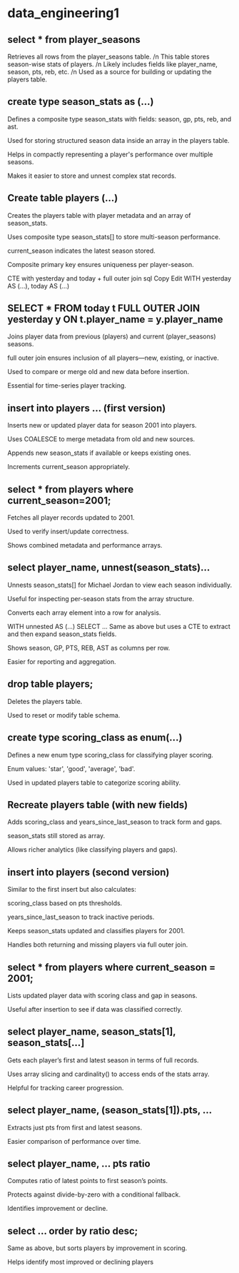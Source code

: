 # data_engineering1


## select * from player_seasons
Retrieves all rows from the player_seasons table.
/n
This table stores season-wise stats of players.
/n
Likely includes fields like player_name, season, pts, reb, etc.
/n
Used as a source for building or updating the players table.

## create type season_stats as (...)
Defines a composite type season_stats with fields: season, gp, pts, reb, and ast.

Used for storing structured season data inside an array in the players table.

Helps in compactly representing a player's performance over multiple seasons.

Makes it easier to store and unnest complex stat records.

## Create table players (...)
Creates the players table with player metadata and an array of season_stats.

Uses composite type season_stats[] to store multi-season performance.

current_season indicates the latest season stored.

Composite primary key ensures uniqueness per player-season.

CTE with yesterday and today + full outer join
sql
Copy
Edit
WITH yesterday AS (...), today AS (...)


## SELECT * FROM today t FULL OUTER JOIN yesterday y ON t.player_name = y.player_name
Joins player data from previous (players) and current (player_seasons) seasons.

full outer join ensures inclusion of all players—new, existing, or inactive.

Used to compare or merge old and new data before insertion.

Essential for time-series player tracking.

## insert into players ... (first version)
Inserts new or updated player data for season 2001 into players.

Uses COALESCE to merge metadata from old and new sources.

Appends new season_stats if available or keeps existing ones.

Increments current_season appropriately.

## select * from players where current_season=2001;
Fetches all player records updated to 2001.

Used to verify insert/update correctness.

Shows combined metadata and performance arrays.

## select player_name, unnest(season_stats)...
Unnests season_stats[] for Michael Jordan to view each season individually.

Useful for inspecting per-season stats from the array structure.

Converts each array element into a row for analysis.

WITH unnested AS (...) SELECT ...
Same as above but uses a CTE to extract and then expand season_stats fields.

Shows season, GP, PTS, REB, AST as columns per row.

Easier for reporting and aggregation.

## drop table players;
Deletes the players table.

Used to reset or modify table schema.

## create type scoring_class as enum(...)
Defines a new enum type scoring_class for classifying player scoring.

Enum values: 'star', 'good', 'average', 'bad'.

Used in updated players table to categorize scoring ability.

## Recreate players table (with new fields)
Adds scoring_class and years_since_last_season to track form and gaps.

season_stats still stored as array.

Allows richer analytics (like classifying players and gaps).

## insert into players (second version)
Similar to the first insert but also calculates:

scoring_class based on pts thresholds.

years_since_last_season to track inactive periods.

Keeps season_stats updated and classifies players for 2001.

Handles both returning and missing players via full outer join.

## select * from players where current_season = 2001;
Lists updated player data with scoring class and gap in seasons.

Useful after insertion to see if data was classified correctly.

## select player_name, season_stats[1], season_stats[...]
Gets each player’s first and latest season in terms of full records.

Uses array slicing and cardinality() to access ends of the stats array.

Helpful for tracking career progression.

## select player_name, (season_stats[1]).pts, ...
Extracts just pts from first and latest seasons.

Easier comparison of performance over time.

## select player_name, ... pts ratio
Computes ratio of latest points to first season’s points.

Protects against divide-by-zero with a conditional fallback.

Identifies improvement or decline.

## select ... order by ratio desc;
Same as above, but sorts players by improvement in scoring.

Helps identify most improved or declining players
